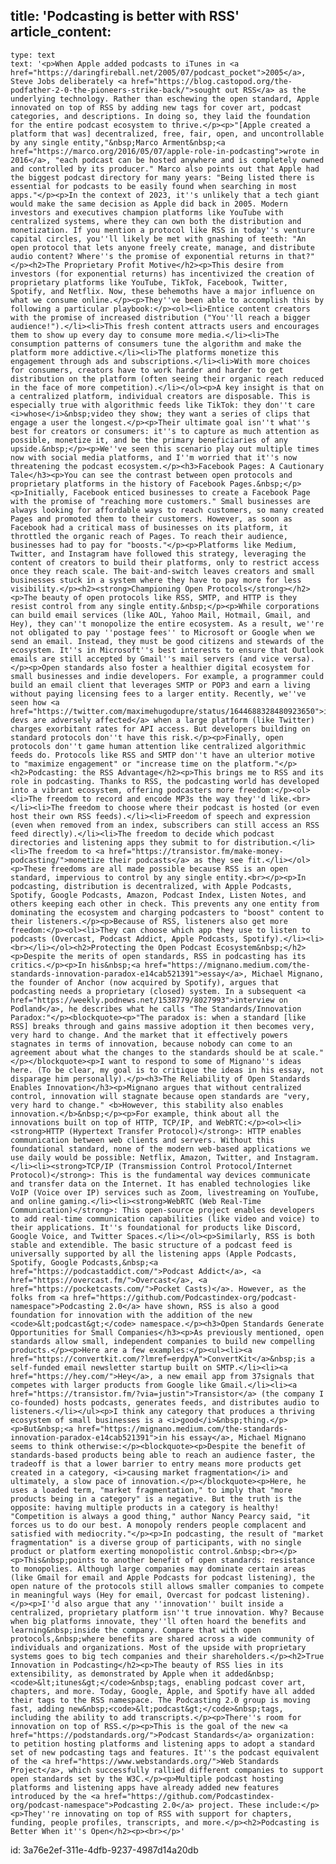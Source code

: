 title: 'Podcasting is better with RSS'
article_content:
  -
    type: text
    text: '<p>When Apple added podcasts to iTunes in <a href="https://daringfireball.net/2005/07/podcast_pocket">2005</a>, Steve Jobs deliberately <a href="https://blog.castopod.org/the-podfather-2-0-the-pioneers-strike-back/">sought out RSS</a> as the underlying technology. Rather than eschewing the open standard, Apple innovated on top of RSS by adding new tags for cover art, podcast categories, and descriptions. In doing so, they laid the foundation for the entire podcast ecosystem to thrive.</p><p>"[Apple created a platform that was] decentralized, free, fair, open, and uncontrollable by any single entity,"&nbsp;Marco Arment&nbsp;<a href="https://marco.org/2016/05/07/apple-role-in-podcasting">wrote in 2016</a>, "each podcast can be hosted anywhere and is completely owned and controlled by its producer." Marco also points out that Apple had the biggest podcast directory for many years: "Being listed there is essential for podcasts to be easily found when searching in most apps."</p><p>In the context of 2023, it''s unlikely that a tech giant would make the same decision as Apple did back in 2005. Modern investors and executives champion platforms like YouTube with centralized systems, where they can own both the distribution and monetization. If you mention a protocol like RSS in today''s venture capital circles, you''ll likely be met with gnashing of teeth: "An open protocol that lets anyone freely create, manage, and distribute audio content? Where''s the promise of exponential returns in that?"</p><h2>The Proprietary Profit Motive</h2><p>This desire from investors (for exponential returns) has incentivized the creation of proprietary platforms like YouTube, TikTok, Facebook, Twitter, Spotify, and Netflix. Now, these behemoths have a major influence on what we consume online.</p><p>They''ve been able to accomplish this by following a particular playbook:</p><ol><li>Entice content creators with the promise of increased distribution ("You''ll reach a bigger audience!").</li><li>This fresh content attracts users and encourages them to show up every day to consume more media.</li><li>The consumption patterns of consumers tune the algorithm and make the platform more addictive.</li><li>The platforms monetize this engagement through ads and subscriptions.</li><li>With more choices for consumers, creators have to work harder and harder to get distribution on the platform (often seeing their organic reach reduced in the face of more competition).</li></ol><p>A key insight is that on a centralized platform, individual creators are disposable. This is especially true with algorithmic feeds like TikTok: they don''t care <i>whose</i>&nbsp;video they show; they want a series of clips that engage a user the longest.</p><p>Their ultimate goal isn''t what''s best for creators or consumers: it''s to capture as much attention as possible, monetize it, and be the primary beneficiaries of any upside.&nbsp;</p><p>We''ve seen this scenario play out multiple times now with social media platforms, and I''m worried that it''s now threatening the podcast ecosystem.</p><h3>Facebook Pages: A Cautionary Tale</h3><p>You can see the contrast between open protocols and proprietary platforms in the history of Facebook Pages.&nbsp;</p><p>Initially, Facebook enticed businesses to create a Facebook Page with the promise of "reaching more customers." Small businesses are always looking for affordable ways to reach customers, so many created Pages and promoted them to their customers. However, as soon as Facebook had a critical mass of businesses on its platform, it throttled the organic reach of Pages. To reach their audience, businesses had to pay for "boosts."</p><p>Platforms like Medium, Twitter, and Instagram have followed this strategy, leveraging the content of creators to build their platforms, only to restrict access once they reach scale. The bait-and-switch leaves creators and small businesses stuck in a system where they have to pay more for less visibility.</p><h2><strong>Championing Open Protocols</strong></h2><p>The beauty of open protocols like RSS, SMTP, and HTTP is they resist control from any single entity.&nbsp;</p><p>While corporations can build email services (like AOL, Yahoo Mail, Hotmail, Gmail, and Hey), they can''t monopolize the entire ecosystem. As a result, we''re not obligated to pay ''postage fees'' to Microsoft or Google when we send an email. Instead, they must be good citizens and stewards of the ecosystem. It''s in Microsoft''s best interests to ensure that Outlook emails are still accepted by Gmail''s mail servers (and vice versa).</p><p>Open standards also foster a healthier digital ecosystem for small businesses and indie developers. For example, a programmer could build an email client that leverages SMTP or POP3 and earn a living without paying licensing fees to a larger entity. Recently, we''ve seen how <a href="https://twitter.com/maximehugodupre/status/1644688328480923650">indie devs are adversely affected</a> when a large platform (like Twitter) charges exorbitant rates for API access. But developers building on standard protocols don''t have this risk.</p><p>Finally, open protocols don''t game human attention like centralized algorithmic feeds do. Protocols like RSS and SMTP don''t have an ulterior motive to "maximize engagement" or "increase time on the platform."</p><h2>Podcasting: the RSS Advantage</h2><p>This brings me to RSS and its role in podcasting. Thanks to RSS, the podcasting world has developed into a vibrant ecosystem, offering podcasters more freedom:</p><ol><li>The freedom to record and encode MP3s the way they''d like.<br></li><li>The freedom to choose where their podcast is hosted (or even host their own RSS feeds).</li><li>Freedom of speech and expression (even when removed from an index, subscribers can still access an RSS feed directly).</li><li>The freedom to decide which podcast directories and listening apps they submit to for distribution.</li><li>The freedom to <a href="https://transistor.fm/make-money-podcasting/">monetize their podcasts</a> as they see fit.</li></ol><p>These freedoms are all made possible because RSS is an open standard, impervious to control by any single entity.<br></p><p>In podcasting, distribution is decentralized, with Apple Podcasts, Spotify, Google Podcasts, Amazon, Podcast Index, Listen Notes, and others keeping each other in check. This prevents any one entity from dominating the ecosystem and charging podcasters to "boost" content to their listeners.</p><p>Because of RSS, listeners also get more freedom:</p><ol><li>They can choose which app they use to listen to podcasts (Overcast, Podcast Addict, Apple Podcasts, Spotify).</li><li><br></li></ol><h2>Protecting the Open Podcast Ecosystem&nbsp;</h2><p>Despite the merits of open standards, RSS in podcasting has its critics.</p><p>In his&nbsp;<a href="https://mignano.medium.com/the-standards-innovation-paradox-e14cab521391">essay</a>, Michael Mignano, the founder of Anchor (now acquired by Spotify), argues that podcasting needs a proprietary (closed) system. In a subsequent <a href="https://weekly.podnews.net/1538779/8027993">interview on Podland</a>, he describes what he calls "The Standards/Innovation Paradox:"</p><blockquote><p>"The paradox is: when a standard [like RSS] breaks through and gains massive adoption it then becomes very, very hard to change. And the market that it effectively powers stagnates in terms of innovation, because nobody can come to an agreement about what the changes to the standards should be at scale."</p></blockquote><p>I want to respond to some of Mignano''s ideas here. (To be clear, my goal is to critique the ideas in his essay, not disparage him personally).</p><h3>The Reliability of Open Standards Enables Innovation</h3><p>Mignano argues that without centralized control, innovation will stagnate because open standards are "very, very hard to change." <b>However, this stability also enables innovation.</b>&nbsp;</p><p>For example, think about all the innovations built on top of HTTP, TCP/IP, and WebRTC:</p><ol><li><strong>HTTP (Hypertext Transfer Protocol)</strong>: HTTP enables communication between web clients and servers. Without this foundational standard, none of the modern web-based applications we use daily would be possible: Netflix, Amazon, Twitter, and Instagram.</li><li><strong>TCP/IP (Transmission Control Protocol/Internet Protocol)</strong>: This is the fundamental way devices communicate and transfer data on the Internet. It has enabled technologies like VoIP (Voice over IP) services such as Zoom, livestreaming on YouTube, and online gaming.</li><li><strong>WebRTC (Web Real-Time Communication)</strong>: This open-source project enables developers to add real-time communication capabilities (like video and voice) to their applications. It''s foundational for products like Discord, Google Voice, and Twitter Spaces.</li></ol><p>Similarly, RSS is both stable and extendible. The basic structure of a podcast feed is universally supported by all the listening apps (Apple Podcasts, Spotify, Google Podcasts,&nbsp;<a href="https://podcastaddict.com/">Podcast Addict</a>, <a href="https://overcast.fm/">Overcast</a>, <a href="https://pocketcasts.com/">Pocket Casts)</a>. However, as the folks from <a href="https://github.com/Podcastindex-org/podcast-namespace">Podcasting 2.0</a> have shown, RSS is also a good foundation for innovation with the addition of the new <code>&lt;podcast&gt;</code> namespace.</p><h3>Open Standards Generate Opportunities for Small Companies</h3><p>As previously mentioned, open standards allow small, independent companies to build new compelling products.</p><p>Here are a few examples:</p><ul><li><a href="https://convertkit.com/?lmref=erdpyA">ConvertKit</a>&nbsp;is a self-funded email newsletter startup built on SMTP.</li><li><a href="https://hey.com/">Hey</a>, a new email app from 37signals that competes with larger products from Google like Gmail.</li><li><a href="https://transistor.fm/?via=justin">Transistor</a> (the company I co-founded) hosts podcasts, generates feeds, and distributes audio to listeners.</li></ul><p>I think any category that produces a thriving ecosystem of small businesses is a <i>good</i>&nbsp;thing.</p><p>But&nbsp;<a href="https://mignano.medium.com/the-standards-innovation-paradox-e14cab521391">in his essay</a>, Michael Mignano seems to think otherwise:</p><blockquote><p>Despite the benefit of standards-based products being able to reach an audience faster, the tradeoff is that a lower barrier to entry means more products get created in a category, <i>causing market fragmentation</i> and ultimately, a slow pace of innovation.</p></blockquote><p>Here, he uses a loaded term, "market fragmentation," to imply that "more products being in a category" is a negative. But the truth is the opposite: having multiple products in a category is healthy! "Competition is always a good thing," author Nancy Pearcy said, "it forces us to do our best. A monopoly renders people complacent and satisfied with mediocrity."</p><p>In podcasting, the result of "market fragmentation" is a diverse group of participants, with no single product or platform exerting monopolistic control.&nbsp;<br></p><p>This&nbsp;points to another benefit of open standards: resistance to monopolies. Although large companies may dominate certain areas (like Gmail for email and Apple Podcasts for podcast listening), the open nature of the protocols still allows smaller companies to compete in meaningful ways (Hey for email, Overcast for podcast listening).</p><p>I''d also argue that any ''innovation'' built inside a centralized, proprietary platform isn''t true innovation. Why? Because when big platforms innovate, they''ll often hoard the benefits and learning&nbsp;inside the company. Compare that with open protocols,&nbsp;where benefits are shared across a wide community of individuals and organizations. Most of the upside with proprietary systems goes to big tech companies and their shareholders.</p><h2>True Innovation in Podcasting</h2><p>The beauty of RSS lies in its extensibility, as demonstrated by Apple when it added&nbsp;<code>&lt;itunes&gt;</code>&nbsp;tags, enabling podcast cover art, chapters, and more. Today, Google, Apple, and Spotify have all added their tags to the RSS namespace. The Podcasting 2.0 group is moving fast, adding new&nbsp;<code>&lt;podcast&gt;</code>&nbsp;tags, including the ability to add transcripts.</p><p>There''s room for innovation on top of RSS.</p><p>This is the goal of the new <a href="https://podstandards.org/">Podcast Standards</a> organization: to petition hosting platforms and listening apps to adopt a standard set of new podcasting tags and features. It''s the podcast equivalent of the <a href="https://www.webstandards.org/">Web Standards Project</a>, which successfully rallied different companies to support open standards set by the W3C.</p><p>Multiple podcast hosting platforms and listening apps have already added new features introduced by the <a href="https://github.com/Podcastindex-org/podcast-namespace">Podcasting 2.0</a> project. These include:</p><p>They''re innovating on top of RSS with support for chapters, funding, people profiles, transcripts, and more.</p><h2>Podcasting is Better When it''s Open</h2><p><br></p>'
id: 3a76e2ef-311e-4dfb-9237-4987d14a20db

